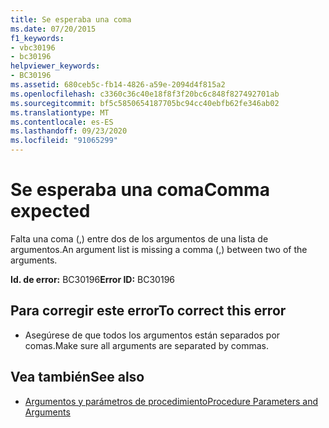 ```yaml
---
title: Se esperaba una coma
ms.date: 07/20/2015
f1_keywords:
- vbc30196
- bc30196
helpviewer_keywords:
- BC30196
ms.assetid: 680ceb5c-fb14-4826-a59e-2094d4f815a2
ms.openlocfilehash: c3360c36c40e18f8f3f20bc6c848f827492701ab
ms.sourcegitcommit: bf5c5850654187705bc94cc40ebfb62fe346ab02
ms.translationtype: MT
ms.contentlocale: es-ES
ms.lasthandoff: 09/23/2020
ms.locfileid: "91065299"
---
```

# <a name="comma-expected"></a><span data-ttu-id="98a22-102">Se esperaba una coma</span><span class="sxs-lookup"><span data-stu-id="98a22-102">Comma expected</span></span>

<span data-ttu-id="98a22-103">Falta una coma (,) entre dos de los argumentos de una lista de argumentos.</span><span class="sxs-lookup"><span data-stu-id="98a22-103">An argument list is missing a comma (,) between two of the arguments.</span></span>  
  
 <span data-ttu-id="98a22-104">**Id. de error:** BC30196</span><span class="sxs-lookup"><span data-stu-id="98a22-104">**Error ID:** BC30196</span></span>  
  
## <a name="to-correct-this-error"></a><span data-ttu-id="98a22-105">Para corregir este error</span><span class="sxs-lookup"><span data-stu-id="98a22-105">To correct this error</span></span>  
  
- <span data-ttu-id="98a22-106">Asegúrese de que todos los argumentos están separados por comas.</span><span class="sxs-lookup"><span data-stu-id="98a22-106">Make sure all arguments are separated by commas.</span></span>  
  
## <a name="see-also"></a><span data-ttu-id="98a22-107">Vea también</span><span class="sxs-lookup"><span data-stu-id="98a22-107">See also</span></span>

- [<span data-ttu-id="98a22-108">Argumentos y parámetros de procedimiento</span><span class="sxs-lookup"><span data-stu-id="98a22-108">Procedure Parameters and Arguments</span></span>](../programming-guide/language-features/procedures/procedure-parameters-and-arguments.md)
